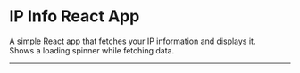 # IP Info React App

A simple React app that fetches your IP information and displays it.  
Shows a loading spinner while fetching data.

---
